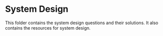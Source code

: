 # System Design

This folder contains the system design questions and their solutions. It also contains the resources for system design.